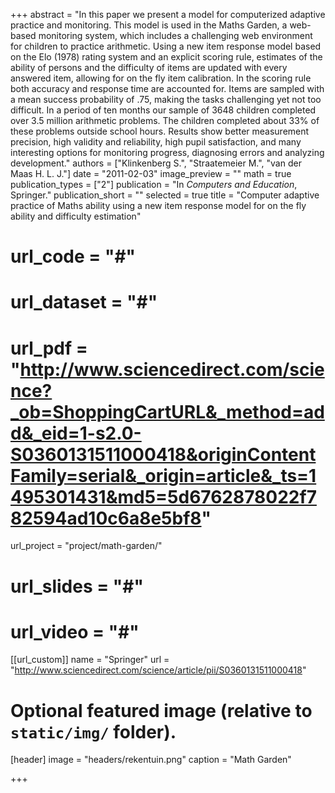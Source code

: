 +++
abstract = "In this paper we present a model for computerized adaptive practice and monitoring. This model is used in the Maths Garden, a web-based monitoring system, which includes a challenging web environment for children to practice arithmetic. Using a new item response model based on the Elo (1978) rating system and an explicit scoring rule, estimates of the ability of persons and the difficulty of items are updated with every answered item, allowing for on the fly item calibration. In the scoring rule both accuracy and response time are accounted for. Items are sampled with a mean success probability of .75, making the tasks challenging yet not too difficult. In a period of ten months our sample of 3648 children completed over 3.5 million arithmetic problems. The children completed about 33% of these problems outside school hours. Results show better measurement precision, high validity and reliability, high pupil satisfaction, and many interesting options for monitoring progress, diagnosing errors and analyzing development."
authors = ["Klinkenberg S.", "Straatemeier M.", "van der Maas H. L. J."]
date = "2011-02-03"
image_preview = ""
math = true
publication_types = ["2"]
publication = "In *Computers and Education*, Springer."
publication_short = ""
selected = true
title = "Computer adaptive practice of Maths ability using a new item response model for on the fly ability and difficulty estimation"
# url_code = "#"
# url_dataset = "#"
# url_pdf = "http://www.sciencedirect.com/science?_ob=ShoppingCartURL&_method=add&_eid=1-s2.0-S0360131511000418&originContentFamily=serial&_origin=article&_ts=1495301431&md5=5d6762878022f782594ad10c6a8e5bf8"
url_project = "project/math-garden/"
# url_slides = "#"
# url_video = "#"

[[url_custom]]
name = "Springer"
url = "http://www.sciencedirect.com/science/article/pii/S0360131511000418"

# Optional featured image (relative to `static/img/` folder).
[header]
image = "headers/rekentuin.png"
caption = "Math Garden"

+++
